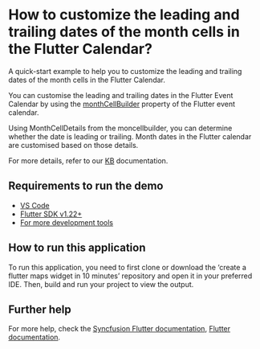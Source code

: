 # How to customize the leading and trailing dates of the month cells in the Flutter Calendar?

A quick-start example to help you to customize the leading and trailing dates of the month cells in the Flutter Calendar.

You can customise the leading and trailing dates in the Flutter Event Calendar by using the [monthCellBuilder](https://help.syncfusion.com/flutter/calendar/builders#month-cell-builder) property of the Flutter event calendar.

Using MonthCellDetails from the moncellbuilder, you can determine whether the date is leading or trailing. Month dates in the Flutter calendar are customised based on those details.

For more details, refer to our [KB](https://www.syncfusion.com/kb/11988/how-to-customize-the-leading-and-trailing-dates-of-the-month-cells-in-the-flutter-calendar) documentation.

## Requirements to run the demo
* [VS Code](https://code.visualstudio.com/download)
* [Flutter SDK v1.22+](https://flutter.dev/docs/development/tools/sdk/overview)
* [For more development tools](https://flutter.dev/docs/development/tools/devtools/overview)

## How to run this application
To run this application, you need to first clone or download the ‘create a flutter maps widget in 10 minutes’ repository and open it in your preferred IDE. Then, build and run your project to view the output.

## Further help
For more help, check the [Syncfusion Flutter documentation](https://help.syncfusion.com/flutter/introduction/overview),
 [Flutter documentation](https://flutter.dev/docs/get-started/install).